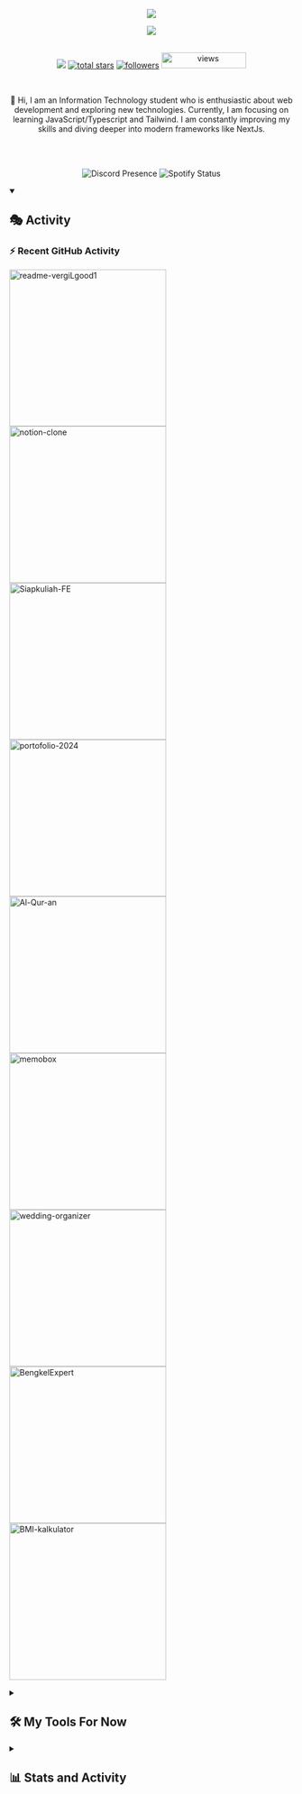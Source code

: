 <!-- ![Alt Text](https://github.com/vergiLgood1/vergiLgood1/blob/main/Cover%20(7).png) -->
<div align="center">
  <p align="center">
  <a href="https://git.io/typing-svg">
    <img src="https://readme-typing-svg.demolab.com?font=Roboto+2&weight=500&size=25&duration=1&pause=100000&color=7aa2f7&background=FFFFFF00&center=true&repeat=false&random=false&width=435&lines=Diyo+Anggara+">
  </a>
</p>
  <img src="https://readme-typing-svg.demolab.com?font=Roboto&weight=600&size=25&pause=1000&color=7aa2f7&background=FFFFFF00&center=true&repeat=true&random=false&width=435&lines=Front-end+Web+And+App+Developer;Interested+in+UI%2FUX+Design;May+The+Force+Be+With+You">
</div>

<!-- Social icons section 

<p align="center">
  <a href="https://discord.gg/741505960895315979
" alt="Discord" title="Dev Pro Tips Discord Server"><img width="36px" src="https://i.ibb.co/zfcbV6N/discord-2.png"/></a>
  &#8287;&#8287;&#8287;&#8287;&#8287;
  <a href="https://www.linkedin.com/in/diyo-anggara-pradipa-putra-94888724a/"><img width="32px" alt="linkeidin" title="Youtube" src="https://i.ibb.co/Cmc5tS1/linkedin-2.png"/></a>
  &#8287;&#8287;&#8287;&#8287;&#8287;
  <a href="https://www.instagram.com/diyoanggaraa/"><img width="28px" alt="Twitter" title="Instagram" src="https://i.ibb.co/XVcLMcv/instagram-1-1.png"/></a>
  &#8287;&#8287;&#8287;&#8287;&#8287;
  <a href="diyoanggara149@gmail.com"><img width="32px" alt="Ko-fi" title="Email" src="https://i.ibb.co/LrqHpnt/gmail-2.png"/></a>
  &#8287;&#8287;&#8287;&#8287;&#8287;
  <a href=""><img width="34px" alt="Free Stuff" title="Free gifts for you" src="https://i.ibb.co/BfWG7rz/gift-solid-2.png"/></a>
</p>
-->
<br/>

<!-- Social badges section -->
<!-- Badges with custom icons - https://github.com/DenverCoder1/custom-icon-badges -->
<!-- View counter - https://github.com/DenverCoder1/Simple-View-Counter -->
<p align="center">
 <a href="https://discord.gg/9YcAmhfA" alt="discord account">
    <img src="https://img.shields.io/discord/841592988702343179?color=7289DA&logo=discord&logoColor=white&style=for-the-badge"/></a>
  <a href="https://github.com/vergiLgood1?tab=repositories&sort=stargazers">
    <img alt="total stars" title="Total stars on GitHub" src="https://custom-icon-badges.demolab.com/github/stars/vergiLgood1?color=55960c&style=for-the-badge&labelColor=488207&logo=star"/></a>
  <a href="https://github.com/vergiLgood1?tab=followers">
    <img alt="followers" title="Follow me on Github" src="https://custom-icon-badges.demolab.com/github/followers/vergiLgood1?color=236ad3&labelColor=1155ba&style=for-the-badge&logo=person-add&label=Follow&logoColor=white"/></a>
<a href="https://komarev.com/ghpvc/?username=vergiLgood1">
  <img alt="views" title="GitHub profile views" src="https://komarev.com/ghpvc/?username=vergiLgood1" width="150" height="28"/>
</a>
</p>

<br/>

<div align="center">
 
 <p align="center">
👋 Hi, I am an Information Technology student who is enthusiastic about web development and exploring new technologies. Currently, I am focusing on learning JavaScript/Typescript and Tailwind. I am constantly improving my skills and diving deeper into modern frameworks like NextJs.
 </p>
 
 </div>
 <br> <br>
 
 
<p align="center">
  <img src="https://lanyard.kyrie25.me/api/741505960895315979" alt="Discord Presence" />
  <img src="https://spotify-github-profile.kittinanx.com/api/view?uid=ea4f7f4r2oouzd9bdjl88t440&cover_image=true&theme=novatorem&show_offline=true&background_color=121212&interchange=false&bar_color=53b14f&bar_color_cover=false" alt="Spotify Status" />
</p>

<details open>
<summary><h2>🎭 Activity</h2></summary>
  
  <h3>⚡ Recent GitHub Activity</h3>

  <!-- https://github.com/jamesgeorge007/github-activity-readme -->
  <!--START_SECTION:activity-->

<p align="left">
    <a href="https://github.com/vergiLgood1/vergiLgood1"><img width="278" src="https://vergilgood1-github-readme-stats.vercel.app/api/pin/?username=vergiLgood1&repo=vergiLgood1&theme=react&bg_color=1a1b26&title_color=7aa2f7&hide_border=true&icon_color=bb9af7&show_icons=false" alt="readme-vergiLgood1"></a>
    <a href="https://github.com/vergiLgood1/notion-clone"><img width="278" src="https://vergilgood1-github-readme-stats.vercel.app/api/pin/?username=vergiLgood1&repo=notion-clone&theme=react&bg_color=1a1b26&title_color=7aa2f7&hide_border=true&icon_color=bb9af7&show_icons=false" alt="notion-clone"></a>
    <a href="https://github.com/vergiLgood1/Siapkuliah-FE"><img width="278" src="https://vergilgood1-github-readme-stats.vercel.app/api/pin/?username=vergiLgood1&repo=Siapkuliah-FE&theme=react&bg_color=1a1b26&title_color=7aa2f7&hide_border=true&icon_color=bb9af7&show_icons=false" alt="Siapkuliah-FE"></a>
    <a href="https://github.com/vergiLgood1/portofolio-2024"><img width="278" src="https://vergilgood1-github-readme-stats.vercel.app/api/pin/?username=vergiLgood1&repo=portofolio-2024&theme=react&bg_color=1a1b26&title_color=7aa2f7&hide_border=true&icon_color=bb9af7&show_icons=false" alt="portofolio-2024"></a>
    <a href="https://github.com/vergiLgood1/Al-Qur-an"><img width="278" src="https://vergilgood1-github-readme-stats.vercel.app/api/pin/?username=vergiLgood1&repo=Al-Qur-an&theme=react&bg_color=1a1b26&title_color=7aa2f7&hide_border=true&icon_color=bb9af7&show_icons=false" alt="Al-Qur-an"></a>
    <a href="https://github.com/vergiLgood1/memobox"><img width="278" src="https://vergilgood1-github-readme-stats.vercel.app/api/pin/?username=vergiLgood1&repo=memobox&theme=react&bg_color=1a1b26&title_color=7aa2f7&hide_border=true&icon_color=bb9af7&show_icons=false" alt="memobox"></a>
    <a href="https://github.com/vergiLgood1/wedding-organizer"><img width="278" src="https://vergilgood1-github-readme-stats.vercel.app/api/pin/?username=vergiLgood1&repo=wedding-organizer&theme=react&bg_color=1a1b26&title_color=7aa2f7&hide_border=true&icon_color=bb9af7&show_icons=false" alt="wedding-organizer"></a>
    <a href="https://github.com/vergiLgood1/BengkelExpert"><img width="278" src="https://vergilgood1-github-readme-stats.vercel.app/api/pin/?username=vergiLgood1&repo=BengkelExpert&theme=react&bg_color=1a1b26&title_color=7aa2f7&hide_border=true&icon_color=bb9af7&show_icons=false" alt="BengkelExpert"></a>
      <a href="https://github.com/vergiLgood1/BMI-kalkulator"><img width="278" src="https://vergilgood1-github-readme-stats.vercel.app/api/pin/?username=vergiLgood1&repo=BMI-kalkulator&theme=react&bg_color=1a1b26&title_color=7aa2f7&hide_border=true&icon_color=bb9af7&show_icons=false" alt="BMI-kalkulator"></a>
  </p>

<!--END_SECTION:activity-->
</details>

 <details> 
  <summary><h2>🛠️ My Tools For Now</h2></summary>
  <!-- Some badges are from https://github.com/Ileriayo/markdown-badges -->

  <h3>👨‍💻 Programming and Markup Languages</h3>

  <p>   
      <a href="https://github.com/search?q=user%3ADenverCoder1+language%3Acss"><img alt="CSS" src="https://img.shields.io/badge/CSS-1572B6.svg?logo=css3&logoColor=white"></a>
      <a href="https://github.com/search?q=user%3ADenverCoder1+language%3Ahtml"><img alt="HTML" src="https://img.shields.io/badge/HTML-E34F26.svg?logo=html5&logoColor=white"></a>
      <a href="https://github.com/search?q=user%3ADenverCoder1+language%3Ajava"><img alt="Java" src="https://custom-icon-badges.demolab.com/badge/Java-007396.svg?logo=java&logoColor=white"></a>
      <a href="https://github.com/search?q=user%3ADenverCoder1+language%3Ajavascript"><img alt="JavaScript" src="https://img.shields.io/badge/JavaScript-F7DF1E.svg?logo=javascript&logoColor=black"></a>
      <a href="https://github.com/search?q=user%3ADenverCoder1+language%3Aphp"><img alt="PHP" src="https://img.shields.io/badge/PHP-777BB4.svg?logo=php&logoColor=white"></a>
      <a href="https://github.com/search?q=user%3ADenverCoder1+language%3Apython"><img alt="Python" src="https://img.shields.io/badge/Python-14354C.svg?logo=python&logoColor=white"></a>
      <a href="https://github.com/search?q=user%3ADenverCoder1+language%3Asql"><img alt="SQL" src="https://custom-icon-badges.demolab.com/badge/SQL-025E8C.svg?logo=database&logoColor=white"></a>
  </p>
  
  <h3>🧰 Frameworks and Libraries</h3>

  <p>
      <a href="#"><img alt="Bootstrap" src="https://img.shields.io/badge/Bootstrap-7952B3.svg?logo=bootstrap&logoColor=white"></a>
      <a href="#"><img alt="Discord.py" src="https://custom-icon-badges.demolab.com/badge/Discord.py-0d1620.svg?logo=dpy"></a>
  </p>

  <h3>🗄️ Databases and Cloud Hosting</h3>

  <p>
      <a href="#"><img alt="GitHub Pages" src="https://img.shields.io/badge/GitHub%20Pages-327FC7.svg?logo=github&logoColor=white"></a>
      <a href="#"><img alt="MySQL" src="https://img.shields.io/badge/MySQL-00f.svg?logo=mysql&logoColor=white"></a>
  </p>

 <h3>💻 Software and Tools</h3>

  <p>
      <a href="#"><img alt="Adobe" src="https://img.shields.io/badge/Adobe-FF0000.svg?logo=adobe&logoColor=white"></a>
      <a href="#"><img alt="Discord" src="https://img.shields.io/badge/-Discord-5865F2.svg?logo=discord&logoColor=white"></a>
      <a href="#"><img alt="Git" src="https://img.shields.io/badge/Git-F05033.svg?logo=git&logoColor=white"></a>
      <a href="#"><img alt="GitHub Desktop" src="https://img.shields.io/badge/GitHub%20Desktop-8034A9.svg?logo=github&logoColor=white"></a>
      <a href="#"><img alt="Google Sheets" src="https://img.shields.io/badge/Sheets-34A853.svg?logo=google%20sheets&logoColor=white"></a>
      <a href="#"><img alt="OBS Studio" src="https://img.shields.io/badge/-OBS-302E31?logo=obs-studio&logoColor=white"></a>
      <a href="#"><img alt="Postman" src="https://img.shields.io/badge/Postman-FF6C37?logo=postman&logoColor=white"></a>
      <a href="#"><img alt="Visual Studio Code" src="https://img.shields.io/badge/Visual%20Studio%20Code-0078d7.svg?logo=visual-studio-code&logoColor=white"></a>
  </p>
</details>


 
<details> 
  <summary><h2>📊 Stats and Activity</h2></summary>

  <h3>🔥 Streak Stats</h3>

  <!-- GitHub Readme Streak Stats - https://github.com/DenverCoder1/github-readme-streak-stats -->
  <p>
    <a href="https://github.com/DenverCoder1/github-readme-streak-stats">
      <!-- Use https://streak-stats.demolab.com or self-host with your own Vercel app - visit https://git.io/streak-stats for instructions -->
      <img title="🔥 Get streak stats for your profile at git.io/streak-stats" alt="vergiLgood1's streak" src="https://github-readme-streak-stats-pi-fawn.vercel.app?user=vergiLgood1&theme=tokyonight&hide_border=true&dates=9aa5ce&sideLabels=7aa2f7&ring=7aa2f7&fire="7aa2f7/>
    </a>
    <p>🔥 Get streak stats for your profile at <a href="https://git.io/streak-stats">git.io/streak-stats</a></p>
  </p>

  <h3>💻 GitHub Profile Stats</h3>

  <!-- https://github.com/anuraghazra/github-readme-stats -->

  <a href="https://github.com/anuraghazra/github-readme-stats"><img alt="vergiLgood1's Github Stats" src="https://vergilgood1-github-readme-stats.vercel.app/api/?username=vergiLgood1&custom_title=vergiLgood1's%20Github%20Stat&show_icons=true&include_all_commits=true&count_private=true&theme=tokyo-night&hide_border=true&bg_color=1a1b26&title_color=7aa2f7&icon_color=7aa2f7&text_color=9aa5ce" height="192px"/></a>
  <a href="https://github.com/anuraghazra/github-readme-stats"><img alt="vergiLgood1's Top Languages" src="https://vergilgood1-github-readme-stats.vercel.app/api/top-langs/?username=vergiLgood1&langs_count=8&layout=compact&theme=tokyo-night&hide_border=true&bg_color=1a1b26&title_color=7aa2f7&ico`n_color=7aa2f7&hide=Jupyter%20Notebook,Roff&text_color=9aa5ce&text_bold=true" height="192px"/></a>
  <br/>

  <b>Note:</b> Top languages is only a metric of the languages my public code consists of and doesn't reflect experience or skill level.
  
  <!-- https://github.com/ashutosh00710/github-readme-activity-graph -->

  <a href="https://github.com/ashutosh00710/github-readme-activity-graph"><img alt="vergiLgood1's Activity Graph" src="https://github-readme-activity-graph.vercel.app/graph?username=vergiLgood1&theme=tokyo-night&custom_title=vergiLgood1's%20Contribution%20Graph&hide_border=true&title_color=7aa2f7&color=7aa2f7&line=bb9af7&point=c0caf5&radius=8"/></a>


 <h3>⏰ Wakatime Stats</h3>
 
 <!--START_SECTION:waka-->

```txt
From: 31 March 2024 - To: 05 November 2024

Total Time: 326 hrs 9 mins

Other               680 hrs 29 mins ▰▰▰▰▰▰▰▰▰▰▰▰▰▰▰▰▰▱▱▱▱▱▱▱▱   67.60 %
```

<!--END_SECTION:waka-->
</div>

</details>
